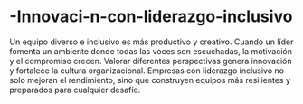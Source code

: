 # -Innovaci-n-con-liderazgo-inclusivo
Un equipo diverso e inclusivo es más productivo y creativo. Cuando un líder fomenta un ambiente donde todas las voces son escuchadas, la motivación y el compromiso crecen. Valorar diferentes perspectivas genera innovación y fortalece la cultura organizacional. Empresas con liderazgo inclusivo no solo mejoran el rendimiento, sino que construyen equipos más resilientes y preparados para cualquier desafío.
